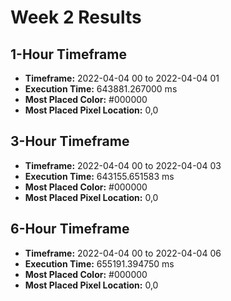 # Week 2 Results

## 1-Hour Timeframe

- **Timeframe:** 2022-04-04 00 to 2022-04-04 01
- **Execution Time:** 643881.267000 ms
- **Most Placed Color:** #000000
- **Most Placed Pixel Location:** 0,0

## 3-Hour Timeframe

- **Timeframe:** 2022-04-04 00 to 2022-04-04 03
- **Execution Time:** 643155.651583 ms
- **Most Placed Color:** #000000
- **Most Placed Pixel Location:** 0,0

## 6-Hour Timeframe

- **Timeframe:** 2022-04-04 00 to 2022-04-04 06
- **Execution Time:** 655191.394750 ms
- **Most Placed Color:** #000000
- **Most Placed Pixel Location:** 0,0
